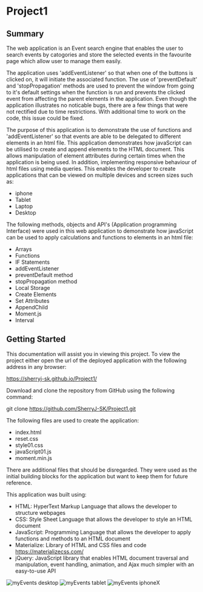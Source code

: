 # Project1

## Summary

The web application is an Event search engine that enables the user to search events by catogories and store
the selected events in the favourite page which allow user to manage them easily.  

The application uses 'addEventListener' so that when one of the buttons is clicked on, it will initiate
the associated function. The use of 'preventDefault' and 'stopPropagation' methods are used to prevent
the window from going to it's default settings when the function is run and prevents the clicked event
from affecting the parent elements in the application. Even though the application illustrates no noticable
bugs, there are a few things that were not rectified due to time restrictions. With additional time to work
on the code, this issue could be fixed. 

The purpose of this application is to demonstrate the use of functions and 'addEventListener' so that events
are able to be delegated to different elements in an html file. This application demonstrates how javaScript
can be utilised to create and append elements to the HTML document. This allows manipulation of element
attributes during certain times when the application is being used. In addition, implementing responsive
behaviour of html files using media queries. This enables the developer to create applications that can be
viewed on multiple devices and screen sizes such as:
- iphone
- Tablet
- Laptop
- Desktop

The following methods, objects and API's (Application programming Interface) were used in this web
application to demonstrate how javaScript can be used to apply calculations and functions to elements
in an html file:
- Arrays 
- Functions
- IF Statements
- addEventListener
- preventDefault method
- stopPropagation method
- Local Storage
- Create Elements
- Set Attributes
- AppendChild
- Moment.js
- Interval

## Getting Started

This documentation will assist you in viewing this project. To view the project either open
the url of the deployed application with the following address in any browser:

https://sherryj-sk.github.io/Project1/

Download and clone the repository from GitHub using the following command:

git clone https://github.com/SherryJ-SK/Project1.git

The following files are used to create the application:
- index.html
- reset.css
- style01.css
- javaScript01.js
- moment.min.js

There are additional files that should be disregarded. They were used as the initial building
blocks for the application but want to keep them for future reference.

This application was built using:
-   HTML: HyperText Markup Language that allows the developer to structure webpages
-   CSS: Style Sheet Language that allows the developer to style an HTML document
-   JavaScript: Programming Language that allows the developer to apply functions and methods to an HTML document 
-   Materialize: Library of HTML and CSS files and code https://materializecss.com/
-   jQuery: JavaScript library that enables HTML document traversal and manipulation, event handling, animation,
    and Ajax much simpler with an easy-to-use API

![myEvents desktop](assets/images/myEvents01.jpg)
![myEvents tablet](assets/images/myEvents02.jpg)
![myEvents iphoneX](assets/images/myEvents03.jpg)